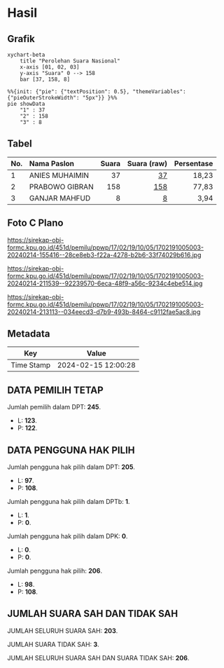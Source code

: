 # Hasil

## Grafik

```mermaid
xychart-beta
    title "Perolehan Suara Nasional"
    x-axis [01, 02, 03]
    y-axis "Suara" 0 --> 158
    bar [37, 158, 8]
```

```mermaid
%%{init: {"pie": {"textPosition": 0.5}, "themeVariables": {"pieOuterStrokeWidth": "5px"}} }%%
pie showData
    "1" : 37
    "2" : 158
    "3" : 8
```

## Tabel

| No. | Nama Paslon    | Suara | Suara (raw) | Persentase |
|:--- |:-------------- | -----:| -----------:| ----------:|
| 1   | ANIES MUHAIMIN | 37    | [37][p-1]   | 18,23      |
| 2   | PRABOWO GIBRAN | 158   | [158][p-2]  | 77,83      |
| 3   | GANJAR MAHFUD  | 8     | [8][p-3]    | 3,94       |


[p-1]: https://github.com/gigit-pemilu/pemilu-2024/blob/main/pilpres/hitung-suara/sub/17-bengkulu/sub/02-rejang-lebong/sub/19-curup-tengah/sub/1005-kampung-jawa/sub/003-tps/sub/paslon-1.txt
[p-2]: https://github.com/gigit-pemilu/pemilu-2024/blob/main/pilpres/hitung-suara/sub/17-bengkulu/sub/02-rejang-lebong/sub/19-curup-tengah/sub/1005-kampung-jawa/sub/003-tps/sub/paslon-2.txt
[p-3]: https://github.com/gigit-pemilu/pemilu-2024/blob/main/pilpres/hitung-suara/sub/17-bengkulu/sub/02-rejang-lebong/sub/19-curup-tengah/sub/1005-kampung-jawa/sub/003-tps/sub/paslon-3.txt

## Foto C Plano

https://sirekap-obj-formc.kpu.go.id/451d/pemilu/ppwp/17/02/19/10/05/1702191005003-20240214-155416--28ce8eb3-f22a-4278-b2b6-33f74029b616.jpg

https://sirekap-obj-formc.kpu.go.id/451d/pemilu/ppwp/17/02/19/10/05/1702191005003-20240214-211539--92239570-6eca-48f9-a56c-9234c4ebe514.jpg

https://sirekap-obj-formc.kpu.go.id/451d/pemilu/ppwp/17/02/19/10/05/1702191005003-20240214-213113--034eecd3-d7b9-493b-8464-c9112fae5ac8.jpg


## Metadata

| Key        | Value               |
| ---------- | ------------------- |
| Time Stamp | 2024-02-15 12:00:28 |


## DATA PEMILIH TETAP

Jumlah pemilih dalam DPT: **245**.
 * L: **123**.
 * P: **122**.

## DATA PENGGUNA HAK PILIH

Jumlah pengguna hak pilih dalam DPT: **205**.
 * L: **97**.
 * P: **108**.

Jumlah pengguna hak pilih dalam DPTb: **1**.
 * L: **1**.
 * P: **0**.

Jumlah pengguna hak pilih dalam DPK: **0**.
 * L: **0**.
 * P: **0**.

Jumlah pengguna hak pilih: **206**.
 * L: **98**.
 * P: **108**.

## JUMLAH SUARA SAH DAN TIDAK SAH

JUMLAH SELURUH SUARA SAH: **203**.

JUMLAH SUARA TIDAK SAH: **3**.

JUMLAH SELURUH SUARA SAH DAN SUARA TIDAK SAH: **206**.


